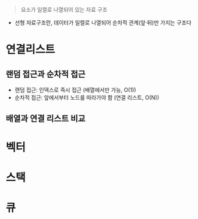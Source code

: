 > 요소가 일렬로 나열되어 있는 자료 구조
- 선형 자료구조란, 데이터가 일렬로 나열되어 순차적 관계(앞·뒤)만 가지는 구조다
# 연결리스트
## 랜덤 접근과 순차적 접근
- 랜덤 접근: 인덱스로 즉시 접근 (배열에서만 가능, O(1))
- 순차적 접근: 앞에서부터 노드를 따라가야 함 (연결 리스트, O(N))
## 배열과 연결 리스트 비교
# 벡터
# 스택
# 큐
